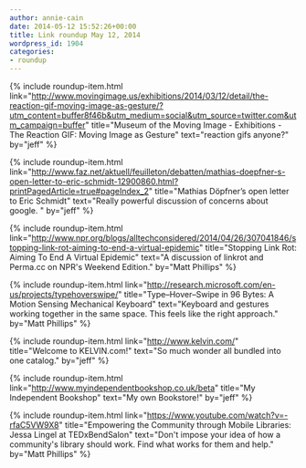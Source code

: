 ```yaml
---
author: annie-cain
date: 2014-05-12 15:52:26+00:00
title: Link roundup May 12, 2014
wordpress_id: 1904
categories:
- roundup
---
```


{% include roundup-item.html
  link="http://www.movingimage.us/exhibitions/2014/03/12/detail/the-reaction-gif-moving-image-as-gesture/?utm_content=buffer8f46b&utm_medium=social&utm_source=twitter.com&utm_campaign=buffer"
  title="Museum of the Moving Image - Exhibitions - The Reaction GIF: Moving Image as Gesture"
  text="reaction gifs anyone?"
  by="jeff"
%}

{% include roundup-item.html
  link="http://www.faz.net/aktuell/feuilleton/debatten/mathias-doepfner-s-open-letter-to-eric-schmidt-12900860.html?printPagedArticle=true#pageIndex_2"
  title="Mathias Döpfner’s open letter to Eric Schmidt"
  text="Really powerful discussion of concerns about google.  "
  by="jeff"
%}

{% include roundup-item.html
  link="http://www.npr.org/blogs/alltechconsidered/2014/04/26/307041846/stopping-link-rot-aiming-to-end-a-virtual-epidemic"
  title="Stopping Link Rot: Aiming To End A Virtual Epidemic"
  text="A discussion of linkrot and Perma.cc on NPR's Weekend Edition."
  by="Matt Phillips"
%}

{% include roundup-item.html
  link="http://research.microsoft.com/en-us/projects/typehoverswipe/"
  title="Type–Hover–Swipe in 96 Bytes: A Motion Sensing Mechanical Keyboard"
  text="Keyboard and gestures working together in the same space. This feels like the right approach."
  by="Matt Phillips"
%}

{% include roundup-item.html
  link="http://www.kelvin.com/"
  title="Welcome to KELVIN.com!"
  text="So much wonder all bundled into one catalog."
  by="jeff"
%}

{% include roundup-item.html
  link="http://www.myindependentbookshop.co.uk/beta"
  title="My Independent Bookshop"
  text="My own Bookstore!"
  by="jeff"
%}

{% include roundup-item.html
  link="https://www.youtube.com/watch?v=-rfaC5VW9X8"
  title="Empowering the Community through Mobile Libraries: Jessa Lingel at TEDxBendSalon"
  text="Don't impose your idea of how a community's library should work. Find what works for them and help."
  by="Matt Phillips"
%}
